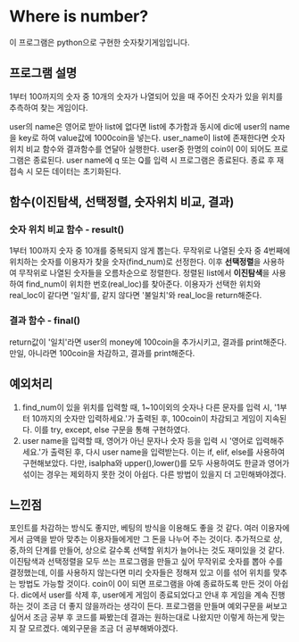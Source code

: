 # Where is number?
이 프로그램은 python으로 구현한 숫자찾기게임입니다.

## 프로그램 설명
1부터 100까지의 숫자 중 10개의 숫자가 나열되어 있을 때 주어진 숫자가 있을 위치를 추측하여 찾는 게임이다.


user의 name은 영어로 받아 list에 없다면 list에 추가함과 동시에 dic에 user의 name을 key로 하여 value값에 1000coin을 넣는다.
user_name이 list에 존재한다면 숫자 위치 비교 함수와 결과함수를 연달아 실행한다.
user중 한명의 coin이 0이 되어도 프로그램은 종료된다.
user name에 q 또는 Q를 입력 시 프로그램은 종료된다.
종료 후 재접속 시 모든 데이터는 초기화된다.

## 함수(이진탐색, 선택정렬, 숫자위치 비교, 결과)
### 숫자 위치 비교 함수 - result()
1부터 100까지 숫자 중 10개를 중복되지 않게 뽑는다.
무작위로 나열된 숫자 중 4번째에 위치하는 숫자를 이용자가 찾을 숫자(find_num)로 선정한다. 
이후 **선택정렬**을 사용하여 무작위로 나열된 숫자들을 오름차순으로 정렬한다.
정렬된 list에서 **이진탐색**을 사용하여 find_num이 위치한 번호(real_loc)를 찾아준다.
이용자가 선택한 위치와 real_loc이 같다면 '일치'를, 같지 않다면 '불일치'와 real_loc을 return해준다.

### 결과 함수 - final()
return값이 '일치'라면 user의 money에 100coin을 추가시키고, 결과를 print해준다. 만일, 아니라면 100coin을 차감하고, 결과를 print해준다. 

## 예외처리
1. find_num이 있을 위치를 입력할 때, 1~10이외의 숫자나 다른 문자를 입력 시, '1부터 10까지의 숫자만 입력하세요.'가 출력된 후, 100coin이 차감되고 게임이 지속된다.
   이를 try, except, else 구문을 통해 구현하였다.
2. user name을 입력할 때, 영어가 아닌 문자나 숫자 등을 입력 시 '영어로 입력해주세요.'가 출력된 후, 다시 user name을 입력받는다.
   이는 if, elif, else를 사용하여 구현해보았다. 다만, isalpha와 upper(),lower()를 모두 사용하여도 한글과 영어가 섞이는 경우는 제외하지 못한 것이 아쉽다. 다른 방법이 있을지 더 고민해봐야겠다.
## 느낀점
포인트를 차감하는 방식도 좋지만, 베팅의 방식을 이용해도 좋을 것 같다. 여러 이용자에게서 금액을 받아 맞추는 이용자들에게만 그 돈을 나누어 주는 것이다.
추가적으로 상,중,하의 단계를 만들어, 상으로 갈수록 선택할 위치가 늘어나는 것도 재미있을 것 같다.
이진탐색과 선택정렬을 모두 쓰는 프로그램을 만들고 싶어 무작위로 숫자를 뽑아 수를 결정했는데, 이를 사용하지 않는다면 미리 숫자들은 정해져 있고 이를 섞어 위치를 맞추는 방법도 가능할 것이다. 
coin이 0이 되면 프로그램을 아예 종료하도록 만든 것이 아쉽다. dic에서 user를 삭제 후, user에게 게임이 종료되었다고 안내 후 게임을 계속 진행하는 것이 조금 더 좋지 않을까라는 생각이 든다.
프로그램을 만들며 예외구문을 써보고 싶어서 조금 공부 후 코드를 짜봤는데 결과는 원하는대로 나왔지만 이렇게 하는게 맞는지 잘 모르겠다. 예외구문을 조금 더 공부해봐야겠다.
